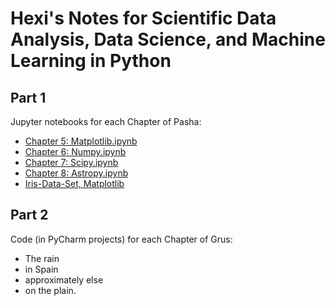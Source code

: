 # Hexi's Notes for Scientific Data Analysis, Data Science, and Machine Learning in Python

## Part 1

Jupyter notebooks for each Chapter of Pasha:

* [Chapter 5: Matplotlib.ipynb](./Astropython/Chapter-5-Matplotlib.ipynb)
* [Chapter 6: Numpy.ipynb](./Astropython/Chapter-6-Numpy.ipynb)
* [Chapter 7: Scipy.ipynb](./Astropython/Chapter-7-Scipy.ipynb)
* [Chapter 8: Astropy.ipynb](./Astropython/Chapter-8-Astropy.ipynb)
* [Iris-Data-Set, Matplotlib](./Astropython/Iris-Data-Set-Matplotlib.ipynb)

## Part 2

Code (in PyCharm projects) for each Chapter of Grus:

* The rain
* in Spain
* approximately else
* on the plain.
